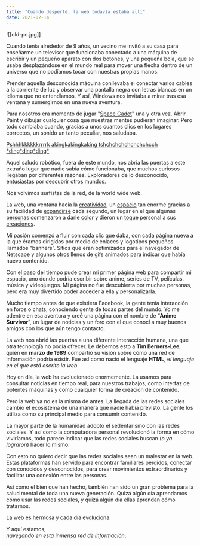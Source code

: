 ```yaml
---
title: "Cuando desperté, la web todavía estaba allí"
date: 2021-02-14
---
```


![[old-pc.jpg]]

Cuando tenía alrededor de 9 años, un vecino me invitó a su casa para enseñarme un televisor que funcionaba conectado a una máquina de escribir y un pequeño aparato con dos botones, y una pequeña bola, que se usaba desplazándose en el mundo real para mover una flecha dentro de un universo que no podíamos tocar con nuestras propias manos.

Prender aquella desconocida máquina conllevaba el conectar varios cables a la corriente de luz y observar una pantalla negra con letras blancas en un idioma que no entendíamos. Y así, Windows nos invitaba a mirar tras esa ventana y sumergirnos en una nueva aventura.

Para nosotros era momento de jugar "[Space Cadet](https://en.wikipedia.org/wiki/Full_Tilt!_Pinball#3D_Pinball_for_Windows_%E2%80%93_Space_Cadet)" una y otra vez. Abrir Paint y dibujar cualquier cosa que nuestras mentes pudieran imaginar. Pero todo cambiaba cuando, gracias a unos cuantos clics en los lugares correctos, un sonido un tanto peculiar, nos saludaba. 

[Pshhhkkkkkkrrrrk akingkakingkaking tshchchchchchchchcch \*ding\*ding\*ding\*](https://youtu.be/gsNaR6FRuO0?t=5)

Aquel saludo robótico, fuera de este mundo, nos abría las puertas a este extraño lugar que nadie sabía cómo funcionaba, que muchos curiosos llegaban por diferentes razones. Exploradores de lo desconocido, entusiastas por descubrir otros mundos. 

Nos volvimos surfistas de la red, de la world wide web.

La web, una ventana hacia la [creatividad](http://endless.horse/), un [espacio](http://nooooooooooooooo.com/) tan enorme gracias a su facilidad de [expandirse](https://isitchristmas.com/) cada segundo, un lugar en el que algunas [personas](http://111111111111111111111111111111111111111111111111111111111111.com/) comenzaron a darle [color](http://www.trashloop.com/) y dieron un [toque](http://papertoilet.com/) personal a sus [creaciones](https://findtheinvisiblecow.com/).

Mi pasión comenzó a fluir con cada clic que daba, con cada página nueva a la que éramos dirigidos por medio de enlaces y logotipos pequeños llamados “banners”. Sitios que eran optimizados para el navegador de Netscape y algunos otros llenos de gifs animados para indicar que había nuevo contenido.

Con el paso del tiempo pude crear mi primer página web para compartir mi espacio, uno donde podría escribir sobre anime, series de TV, películas, música y videojuegos. Mi página no fue descubierta por muchas personas, pero era muy divertido poder acceder a ella y personalizarla.

Mucho tiempo antes de que existiera Facebook, la gente tenía interacción en foros o chats, conociendo gente de todas partes del mundo. Yo me adentre en esa aventura y creé una página con el nombre de “**Anime Survivor**”, un lugar de noticias y un foro con el que conocí a muy buenos amigos con los que aún tengo contacto.

La web nos abrió las puertas a una diferente interacción humana, una que otra tecnología no podía ofrecer. Le debemos esto a **Tim Berners-Lee**, quien en **marzo de 1989** compartió su visión sobre cómo una red de información podría existir. Fue así como nació el lenguaje **HTML**, e*l lenguaje en el que está escrito la web*. 

Hoy en día, la web ha evolucionado enormemente. La usamos para consultar noticias en tiempo real, para nuestros trabajos, como interfaz de potentes máquinas y como cualquier forma de creación de contenido.

Pero la web ya no es la misma de antes. La llegada de las redes sociales cambió el ecosistema de una manera que nadie había previsto. La gente los utiliza como su principal medio para consumir contenido. 

La mayor parte de la humanidad adoptó el sedentarismo con las redes sociales. Y así como la computadora personal revolucionó la forma en cómo viviríamos, todo parece indicar que las redes sociales buscan (*o ya lograron*) hacer lo mismo.

Con esto no quiero decir que las redes sociales sean un malestar en la web. Estas plataformas han servido para encontrar familiares perdidos, conectar con conocidos y desconocidos, para crear movimientos extraordinarios y facilitar una conexión entre las personas.

Así como el bien que han hecho, también han sido un gran problema para la salud mental de toda una nueva generación. Quizá algún día aprendamos cómo usar las redes sociales, y quizá algún día ellas aprendan cómo tratarnos.

La web es hermosa y cada día evoluciona. 

Y aquí estamos,<br>
*navegando en esta inmensa red de información*.
